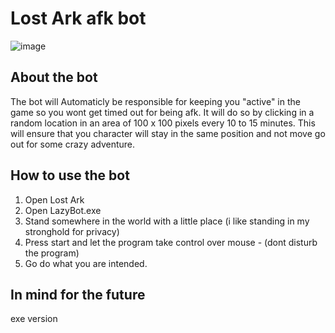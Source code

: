 # Lost Ark afk bot
![image](https://user-images.githubusercontent.com/78900612/154241132-4fb58360-2911-4db4-8438-d0f850c999b5.png)

## About the bot

The bot will Automaticly be responsible for keeping you "active" in the game so you wont get timed out for being afk. It will do so by clicking in a random location in an area of 100 x 100 pixels every 10 to 15 minutes. This will ensure that you character will stay in the same position and not move go out for some crazy adventure.

## How to use the bot

1. Open Lost Ark
2. Open LazyBot.exe
3. Stand somewhere in the world with a little place (i like standing in my stronghold for privacy)
4. Press start and let the program take control over mouse - (dont disturb the program)
5. Go do what you are intended.

## In mind for the future

exe version 
